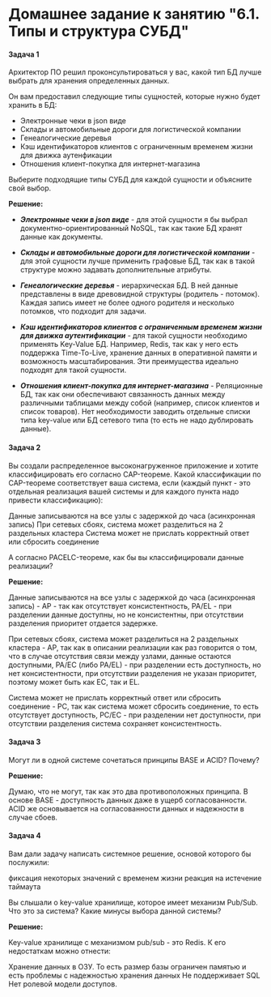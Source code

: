# Домашнее задание к занятию "6.1. Типы и структура СУБД"

#### Задача 1

Архитектор ПО решил проконсультироваться у вас, какой тип БД 
лучше выбрать для хранения определенных данных.

Он вам предоставил следующие типы сущностей, которые нужно будет хранить в БД:

- Электронные чеки в json виде
- Склады и автомобильные дороги для логистической компании
- Генеалогические деревья
- Кэш идентификаторов клиентов с ограниченным временем жизни для движка аутенфикации
- Отношения клиент-покупка для интернет-магазина

Выберите подходящие типы СУБД для каждой сущности и объясните свой выбор.

   **Решение:**

- ***Электронные чеки в json виде*** - для этой сущности я бы выбрал документно-ориентированный NoSQL,
     так как такие БД хранят данные как документы.

- ***Склады и автомобильные дороги для логистической компании*** - для этой сущности лучше применить графовые БД,
     так как в такой структуре можно задавать дополнительные атрибуты.

- ***Генеалогические деревья*** - иерархическая БД. В ней данные представлены в виде древовидной структуры
     (родитель - потомок). Каждая запись имеет не более одного родителя и несколько потомков, что подходит для задачи.

- ***Кэш идентификаторов клиентов с ограниченным временем жизни для движка аутентификации*** - для такой сущности
     необходимо применять Key-Value БД. Например, Redis, так как у него есть поддержка Time-To-Live, хранение данных в
     оперативной памяти и возможность масштабирования. Эти преимущества идеально подходят для такой сущности.

- ***Отношения клиент-покупка для интернет-магазина*** - Реляционные БД, так как они обеспечивают связанность данных между
     различными таблицами между собой (например, список клиентов и список товаров). Нет необходимости заводить отдельные
     списки типа key-value или БД сетевого типа (то есть не надо дублировать данные).

#### Задача 2

   Вы создали распределенное высоконагруженное приложение и хотите классифицировать его согласно CAP-теореме.
   Какой классификации по CAP-теореме соответствует ваша система, если (каждый пункт - это отдельная реализация вашей
   системы и для каждого пункта надо привести классификацию):

   Данные записываются на все узлы с задержкой до часа (асинхронная запись)
   При сетевых сбоях, система может разделиться на 2 раздельных кластера
   Система может не прислать корректный ответ или сбросить соединение
   
   А согласно PACELC-теореме, как бы вы классифицировали данные реализации?
   
   **Решение:** 

   Данные записываются на все узлы с задержкой до часа (асинхронная запись) - AP - так как отсутствует консистентность,
   PA/EL - при разделении данные доступны, но не консистентны, при отсутствии разделения приоритет отдается задержке.

   При сетевых сбоях, система может разделиться на 2 раздельных кластера - AP, так как в описании реализации как раз
   говорится о том, что в случае отсутствия связи между узлами, данные остаются доступными,
   PA/EC (либо PA/EL) - при разделении есть доступность, но нет консистентности, при отсутствии разделения не указан
   приоритет, поэтому может быть как EC, так и EL.

   Система может не прислать корректный ответ или сбросить соединение - PC, так как система может сбросить соединение,
   то есть отсутствует доступность,
   PC/EC - при разделении нет доступности, при отсутствии разделения система сохраняет консистентность.

#### Задача 3

   Могут ли в одной системе сочетаться принципы BASE и ACID? Почему?
   
   **Решение:**

   Думаю, что не могут, так как это два противоположных принципа. В основе BASE - доступность данных даже в ущерб
   согласованности. ACID же основывается на согласованности данных и надежности в случае сбоев.
 
#### Задача 4

   Вам дали задачу написать системное решение, основой которого бы послужили:

   фиксация некоторых значений с временем жизни
   реакция на истечение таймаута

   Вы слышали о key-value хранилище, которое имеет механизм Pub/Sub. Что это за система? Какие минусы выбора данной системы?
   
   **Решение:**

   Key-value хранилище с механизмом pub/sub - это Redis.
   К его недостаткам можно отнести:

   Хранение данных в ОЗУ. То есть размер базы ограничен памятью и есть проблемы с надежностью хранения данных
   Не поддерживает SQL
   Нет ролевой модели доступов.